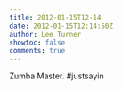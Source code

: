 ```yaml
---
title: 2012-01-15T12-14
date: 2012-01-15T12:14:50Z
author: Lee Turner
showtoc: false
comments: true
---
```


Zumba Master. #justsayin

